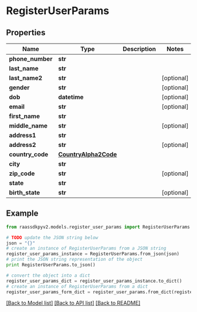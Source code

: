 # RegisterUserParams


## Properties
Name | Type | Description | Notes
------------ | ------------- | ------------- | -------------
**phone_number** | **str** |  | 
**last_name** | **str** |  | 
**last_name2** | **str** |  | [optional] 
**gender** | **str** |  | [optional] 
**dob** | **datetime** |  | [optional] 
**email** | **str** |  | [optional] 
**first_name** | **str** |  | 
**middle_name** | **str** |  | [optional] 
**address1** | **str** |  | 
**address2** | **str** |  | [optional] 
**country_code** | [**CountryAlpha2Code**](CountryAlpha2Code.md) |  | 
**city** | **str** |  | 
**zip_code** | **str** |  | [optional] 
**state** | **str** |  | 
**birth_state** | **str** |  | [optional] 

## Example

```python
from raassdkpyv2.models.register_user_params import RegisterUserParams

# TODO update the JSON string below
json = "{}"
# create an instance of RegisterUserParams from a JSON string
register_user_params_instance = RegisterUserParams.from_json(json)
# print the JSON string representation of the object
print RegisterUserParams.to_json()

# convert the object into a dict
register_user_params_dict = register_user_params_instance.to_dict()
# create an instance of RegisterUserParams from a dict
register_user_params_form_dict = register_user_params.from_dict(register_user_params_dict)
```
[[Back to Model list]](../README.md#documentation-for-models) [[Back to API list]](../README.md#documentation-for-api-endpoints) [[Back to README]](../README.md)


